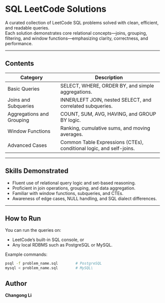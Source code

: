 # SQL LeetCode Solutions

A curated collection of LeetCode SQL problems solved with clean, efficient, and readable queries.  
Each solution demonstrates core relational concepts—joins, grouping, filtering, and window functions—emphasizing clarity, correctness, and performance.

---

## Contents

| Category | Description |
|-----------|-------------|
| Basic Queries | SELECT, WHERE, ORDER BY, and simple aggregations. |
| Joins and Subqueries | INNER/LEFT JOIN, nested SELECT, and correlated subqueries. |
| Aggregations and Grouping | COUNT, SUM, AVG, HAVING, and GROUP BY logic. |
| Window Functions | Ranking, cumulative sums, and moving averages. |
| Advanced Cases | Common Table Expressions (CTEs), conditional logic, and self-joins. |

---

## Skills Demonstrated

- Fluent use of relational query logic and set-based reasoning.  
- Proficient in join operations, grouping, and data aggregation.  
- Familiar with window functions, subqueries, and CTEs.  
- Awareness of edge cases, NULL handling, and SQL dialect differences.

---

## How to Run

You can run the queries on:
- LeetCode’s built-in SQL console, or  
- Any local RDBMS such as PostgreSQL or MySQL.

Example commands:
```bash
psql -f problem_name.sql        # PostgreSQL
mysql < problem_name.sql        # MySQL\
```

## Author

**Changong Li**  
